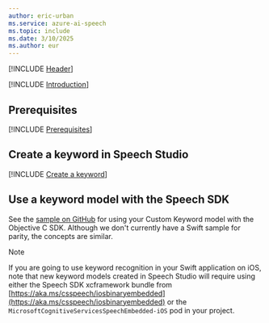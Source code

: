 ```yaml
---
author: eric-urban
ms.service: azure-ai-speech
ms.topic: include
ms.date: 3/10/2025
ms.author: eur
---
```


[!INCLUDE [Header](../../common/swift.md)]

[!INCLUDE [Introduction](intro.md)]

## Prerequisites

[!INCLUDE [Prerequisites](../../common/azure-prerequisites.md)]

## Create a keyword in Speech Studio

[!INCLUDE [Create a keyword](use-speech-studio.md)]

## Use a keyword model with the Speech SDK

See the [sample on GitHub](https://github.com/Azure-Samples/cognitive-services-speech-sdk/blob/b4257370e1d799f0b8b64be9bf2a34cad8b1a251/samples/objective-c/ios/speech-samples/speech-samples/ViewController.m#L585) for using your Custom Keyword model with the Objective C SDK. Although we don't currently have a Swift sample for parity, the concepts are similar.

> [!NOTE]
> If you are going to use keyword recognition in your Swift application on iOS, note that new keyword models created in Speech Studio will require using either the Speech SDK xcframework bundle from [https://aka.ms/csspeech/iosbinaryembedded](https://aka.ms/csspeech/iosbinaryembedded) or the `MicrosoftCognitiveServicesSpeechEmbedded-iOS` pod in your project.
